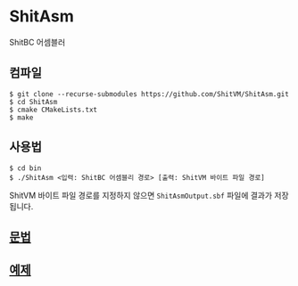 # ShitAsm
ShitBC 어셈블러

## 컴파일
```
$ git clone --recurse-submodules https://github.com/ShitVM/ShitAsm.git
$ cd ShitAsm
$ cmake CMakeLists.txt
$ make
```

## 사용법
```
$ cd bin
$ ./ShitAsm <입력: ShitBC 어셈블리 경로> [출력: ShitVM 바이트 파일 경로]
```
ShitVM 바이트 파일 경로를 지정하지 않으면 `ShitAsmOutput.sbf` 파일에 결과가 저장됩니다.

## [문법](https://github.com/ShitVM/ShitAsm/blob/master/docs/Syntax.md)
## [예제](https://github.com/ShitVM/ShitAsm/tree/master/examples)